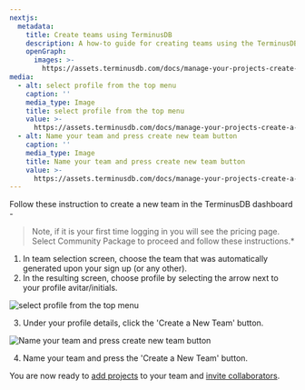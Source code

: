 ```yaml
---
nextjs:
  metadata:
    title: Create teams using TerminusDB
    description: A how-to guide for creating teams using the TerminusDB dashboard.
    openGraph:
      images: >-
        https://assets.terminusdb.com/docs/manage-your-projects-create-a-new-team-2.pn
media:
  - alt: select profile from the top menu
    caption: ''
    media_type: Image
    title: select profile from the top menu
    value: >-
      https://assets.terminusdb.com/docs/manage-your-projects-create-a-new-team.png
  - alt: Name your team and press create new team button
    caption: ''
    media_type: Image
    title: Name your team and press create new team button
    value: >-
      https://assets.terminusdb.com/docs/manage-your-projects-create-a-new-team-2.png
---
```


Follow these instruction to create a new team in the TerminusDB dashboard -

> Note, if it is your first time logging in you will see the pricing page. Select Community Package to proceed and follow these instructions.\*

1.  In team selection screen, choose the team that was automatically generated upon your sign up (or any other).
2.  In the resulting screen, choose profile by selecting the arrow next to your profile avitar/initials.

![select profile from the top menu](https://assets.terminusdb.com/docs/manage-your-projects-create-a-new-team.png)

3.  Under your profile details, click the 'Create a New Team' button.

![Name your team and press create new team button](https://assets.terminusdb.com/docs/manage-your-projects-create-a-new-team-2.png)

4.  Name your team and press the 'Create a New Team' button.

You are now ready to [add projects](/docs/create-a-project-with-terminuscms/) to your team and [invite collaborators](/docs/invite-users-using-terminuscms/).